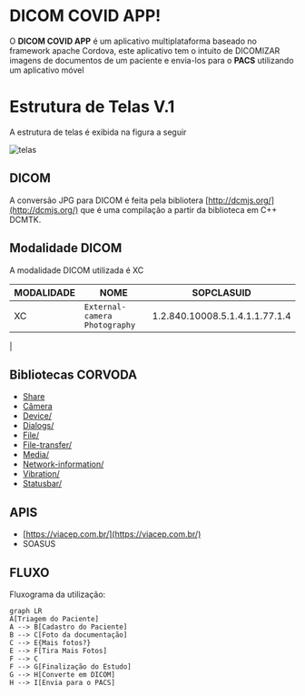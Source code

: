 # DICOM COVID APP!

O **DICOM COVID APP** é um aplicativo multiplataforma baseado no framework apache Cordova, este aplicativo tem o intuito de DICOMIZAR imagens de documentos de um paciente e envia-los para o **PACS** utilizando um aplicativo móvel

# Estrutura de Telas V.1

A estrutura de telas é exibida na figura a seguir

![telas](https://user-images.githubusercontent.com/34293532/77595658-8d401580-6ed8-11ea-864f-84b0d51777f4.png)


## DICOM 
A conversão JPG para DICOM é feita pela bibliotera [http://dcmjs.org/](http://dcmjs.org/) que é uma compilação a partir da biblioteca em C++ DCMTK.

## Modalidade DICOM

A modalidade DICOM utilizada é XC 

|         MODALIDADE       |NOME                          |SOPCLASUID                         |
|----------------|-------------------------------|-----------------------------|
|XC|`External-camera Photography`            |1.2.840.10008.5.1.4.1.1.77.1.4           |
|


## Bibliotecas CORVODA

- [Share](https://docs.monaca.io/en/reference/third_party_phonegap/share/)
- [Câmera](https://docs.monaca.io/en/reference/cordova_9.0/camera/)
- [Device/](https://docs.monaca.io/en/reference/cordova_9.0/device/)
- [Dialogs/](https://docs.monaca.io/en/reference/cordova_9.0/dialogs/)
- [File/](https://docs.monaca.io/en/reference/cordova_9.0/file/)
- [File-transfer/](https://docs.monaca.io/en/reference/cordova_9.0/file-transfer/)
- [Media/](https://docs.monaca.io/en/reference/cordova_9.0/media/)
- [Network-information/](https://docs.monaca.io/en/reference/cordova_9.0/network-information/)
- [Vibration/](https://docs.monaca.io/en/reference/cordova_9.0/vibration/)
- [Statusbar/](https://docs.monaca.io/en/reference/cordova_9.0/statusbar/)

## APIS

- [https://viacep.com.br/](https://viacep.com.br/)
- SOASUS

## FLUXO 

Fluxograma da utilização:

```mermaid
graph LR
A[Triagem do Paciente]
A --> B[Cadastro do Paciente]
B --> C[Foto da documentação]
C --> E{Mais fotos?}
E --> F[Tira Mais Fotos]
F --> C
F --> G[Finalização do Estudo]
G --> H[Converte em DICOM]
H --> I[Envia para o PACS]
```